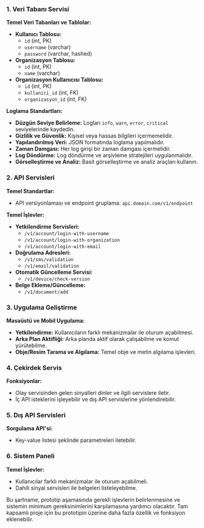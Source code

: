 ### 1. Veri Tabanı Servisi

**Temel Veri Tabanları ve Tablolar:**

- **Kullanıcı Tablosu:**
    - `id` (int, PK)
    - `username` (varchar)
    - `password` (varchar, hashed)
- **Organizasyon Tablosu:**
    - `id` (int, PK)
    - `name` (varchar)
- **Organizasyon Kullanıcısı Tablosu:**
    - `id` (int, PK)
    - `kullanici_id` (int, FK)
    - `organizasyon_id` (int, FK)

**Loglama Standartları:**

- **Düzgün Seviye Belirleme:** Logları `info`, `warn`, `error`, `critical` seviyelerinde kaydedin.
- **Gizlilik ve Güvenlik:** Kişisel veya hassas bilgileri içermemelidir.
- **Yapılandırılmış Veri:** JSON formatında loglama yapılmalıdır.
- **Zaman Damgası:** Her log girişi bir zaman damgası içermelidir.
- **Log Döndürme:** Log döndürme ve arşivleme stratejileri uygulanmalıdır.
- **Görselleştirme ve Analiz:** Basit görselleştirme ve analiz araçları kullanın.

### 2. API Servisleri

**Temel Standartlar:**

- API versiyonlaması ve endpoint gruplama: `api.domain.com/v1/endpoint`

**Temel İşlevler:**

- **Yetkilendirme Servisleri:**
    - `/v1/account/login-with-username`
    - `/v1/account/login-with-organization`
    - `/v1/account/login-with-email`
- **Doğrulama Adresleri:**
    - `/v1/sms/validation`
    - `/v1/email/validation`
- **Otomatik Güncelleme Servisi:**
    - `/v1/device/check-version`
- **Belge Ekleme/Güncelleme:**
    - `/v1/document/add`

### 3. Uygulama Geliştirme

**Masaüstü ve Mobil Uygulama:**

- **Yetkilendirme:** Kullanıcıların farklı mekanizmalar ile oturum açabilmesi.
- **Arka Plan Aktifliği:** Arka planda aktif olarak çalışabilme ve komut yürütebilme.
- **Obje/Resim Tarama ve Algılama:** Temel obje ve metin algılama işlevleri.

### 4. Çekirdek Servis

**Fonksiyonlar:**

- Olay servisinden gelen sinyalleri dinler ve ilgili servislere iletir.
- İç API isteklerini işleyebilir ve dış API servislerine yönlendirebilir.

### 5. Dış API Servisleri

**Sorgulama API'si:**

- Key-value listesi şeklinde parametreleri iletebilir.

### 6. Sistem Paneli

**Temel İşlevler:**

- Kullanıcılar farklı mekanizmalar ile oturum açabilmeli.
- Dahili sinyal servisleri ile belgeleri listeleyebilme.

Bu şartname, prototip aşamasında gerekli işlevlerin belirlenmesine ve sistemin minimum gereksinimlerini karşılamasına yardımcı olacaktır. Tam kapsamlı proje için bu prototipin üzerine daha fazla özellik ve fonksiyon eklenebilir.